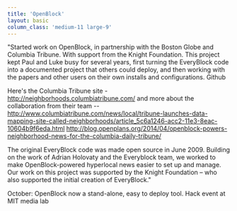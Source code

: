 ```yaml
---
title: 'OpenBlock'
layout: basic
column_class: 'medium-11 large-9'
---
```


"Started work on OpenBlock, in partnership with the Boston Globe and Columbia Tribune. With support from the Knight Foundation. This project kept Paul and Luke busy for several years, first turning the EveryBlock code into a documented project that others could deploy, and then working with the papers and other users on their own installs and configurations. Github

Here's the Columbia Tribune site - http://neighborhoods.columbiatribune.com/ and more about the collaboration from their team -- http://www.columbiatribune.com/news/local/tribune-launches-data-mapping-site-called-neighborhoods/article_5c6a1246-acc2-11e3-8eac-10604b9f6eda.html http://blog.openplans.org/2014/04/openblock-powers-neighborhood-news-for-the-columbia-daily-tribune/

The original EveryBlock code was made open source in June 2009. Building on the work of Adrian Holovaty and the Everyblock team, we worked to make OpenBlock-powered hyperlocal news easier to set up and manage. Our work on this project was supported by the Knight Foundation – who also supported the initial creation of EveryBlock."


October: OpenBlock now a stand-alone, easy to deploy tool. Hack event at MIT media lab